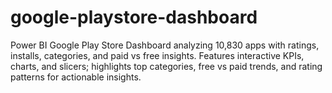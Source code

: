 # google-playstore-dashboard
Power BI Google Play Store Dashboard analyzing 10,830 apps with ratings, installs, categories, and paid vs free insights. Features interactive KPIs, charts, and slicers; highlights top categories, free vs paid trends, and rating patterns for actionable insights.

